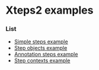# Xteps2 examples

### List

- [Simple steps example](https://github.com/evpl/xteps2-examples/blob/main/src/test/java/com/plugatar/xteps2/examples/SimpleStepsTest.java)
- [Step objects example](https://github.com/evpl/xteps2-examples/blob/main/src/test/java/com/plugatar/xteps2/examples/StepObjectsTest.java)
- [Annotation steps example](https://github.com/evpl/xteps2-examples/blob/main/src/test/java/com/plugatar/xteps2/examples/AnnotationStepsTest.java)
- [Step contexts example](https://github.com/evpl/xteps2-examples/blob/main/src/test/java/com/plugatar/xteps2/examples/StepContextsTest.java)
